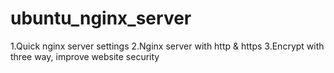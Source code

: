 # ubuntu_nginx_server
1.Quick nginx server settings
2.Nginx server with http & https
3.Encrypt with three way, improve website security
